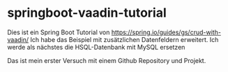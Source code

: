 # springboot-vaadin-tutorial

Dies ist ein Spring Boot Tutorial von https://spring.io/guides/gs/crud-with-vaadin/
Ich habe das Beispiel mit zusätzlichen Datenfeldern erweitert. Ich werde als nächstes die HSQL-Datenbank mit MySQL ersetzen

Das ist mein erster Versuch mit einem Github Repository und Projekt.




